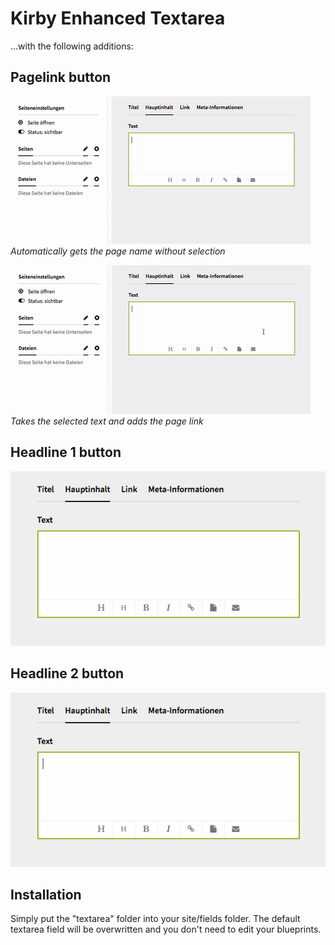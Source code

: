 # Kirby Enhanced Textarea

...with the following additions:

## Pagelink button

![Pagelink button](pagelink1.gif?raw=true)
*Automatically gets the page name without selection*

![Pagelink button](pagelink2.gif?raw=true)
*Takes the selected text and adds the page link*

## Headline 1 button

![Headline 1 button](h1.gif?raw=true)

## Headline 2 button

![Headline 2 button](h2.gif?raw=true)

## Installation

Simply put the "textarea" folder into your site/fields folder. The default textarea field will be overwritten and you don't need to edit your blueprints.